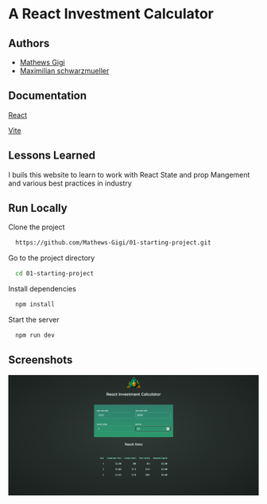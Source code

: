 # A React Investment Calculator

## Authors

- [Mathews Gigi]()
- [Maximilian schwarzmueller](https://www.youtube.com/@maximilian-schwarzmueller)

## Documentation

[React](https://react.dev/)

[Vite](https://vitejs.dev/)

## Lessons Learned

I buils this website to learn to work with React State and prop Mangement and various best practices in industry

## Run Locally

Clone the project

```bash
  https://github.com/Mathews-Gigi/01-starting-project.git
```

Go to the project directory

```bash
  cd 01-starting-project
```

Install dependencies

```bash
  npm install
```

Start the server

```bash
  npm run dev
```

## Screenshots

![App Screenshot](/src/assets/calc1.png)
